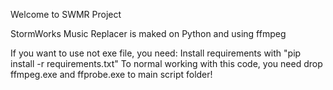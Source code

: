 Welcome to SWMR Project

StormWorks Music Replacer is maked on Python and using ffmpeg


If you want to use not exe file, you need:
Install requirements with "pip install -r requirements.txt"
To normal working with this code, you need drop ffmpeg.exe and ffprobe.exe to main script folder!
